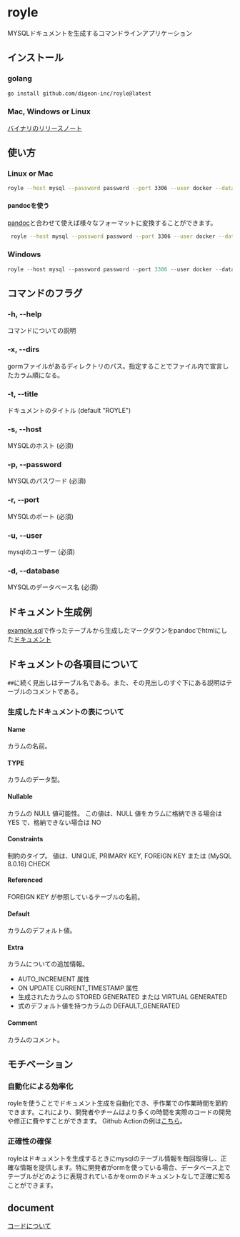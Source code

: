 # royle

MYSQLドキュメントを生成するコマンドラインアプリケーション

## インストール

### golang

```bash
go install github.com/digeon-inc/royle@latest
```

### Mac, Windows or Linux

[バイナリのリリースノート](https://github.com/digeon-inc/royle/releases)

## 使い方

### Linux or Mac

```bash
royle --host mysql --password password --port 3306 --user docker --database template -x "path/to/gorm/dir1 path/to/gorm/dir2" > doc.md
```

#### pandocを使う

[pandoc](https://pandoc.org/)と合わせて使えば様々なフォーマットに変換することができます。

```bash
 royle --host mysql --password password --port 3306 --user docker --database template | pandoc -o doc.html
```


### Windows

```powershell
royle --host mysql --password password --port 3306 --user docker --database template | Out-File -FilePath doc.md -Encoding utf8
```

## コマンドのフラグ

### -h, --help
コマンドについての説明

### -x, --dirs
gormファイルがあるディレクトリのパス。指定することでファイル内で宣言したカラム順になる。

### -t, --title
ドキュメントのタイトル (default "ROYLE")

### -s, --host
MYSQLのホスト (必須)

### -p, --password
MYSQLのパスワード (必須)

### -r, --port
MYSQLのポート (必須)

### -u, --user
mysqlのユーザー (必須)

### -d, --database
MYSQLのデータベース名 (必須)



## ドキュメント生成例

[example.sql](https://github.com/digeon-inc/royle/blob/main/example.sql)で作ったテーブルから生成したマークダウンをpandocでhtmlにした[ドキュメント](https://digeon-inc.github.io/royle/)

## ドキュメントの各項目について

`##`に続く見出しはテーブル名である。また、その見出しのすぐ下にある説明はテーブルのコメントである。

### 生成したドキュメントの表について

#### Name
カラムの名前。

#### TYPE
カラムのデータ型。

#### Nullable
カラムの NULL 値可能性。 この値は、NULL 値をカラムに格納できる場合は YES で、格納できない場合は NO

#### Constraints
制約のタイプ。 値は、UNIQUE, PRIMARY KEY, FOREIGN KEY または (MySQL 8.0.16) CHECK

#### Referenced
FOREIGN KEY が参照しているテーブルの名前。

#### Default
カラムのデフォルト値。

#### Extra
カラムについての追加情報。
- AUTO_INCREMENT 属性
- ON UPDATE CURRENT_TIMESTAMP 属性
- 生成されたカラムの STORED GENERATED または VIRTUAL GENERATED
- 式のデフォルト値を持つカラムの DEFAULT_GENERATED

#### Comment
カラムのコメント。

## モチベーション

### 自動化による効率化

royleを使うことでドキュメント生成を自動化でき、手作業での作業時間を節約できます。これにより、開発者やチームはより多くの時間を実際のコードの開発や修正に費やすことができます。
Github Actionの例は[こちら](https://github.com/digeon-inc/royle/blob/main/.github/workflows/page.yaml)。

### 正確性の確保

royleはドキュメントを生成するときにmysqlのテーブル情報を毎回取得し、正確な情報を提供します。特に開発者がormを使っている場合、データベース上でテーブルがどのように表現されているかをormのドキュメントなしで正確に知ることができます。

## document

[コードについて](https://github.com/digeon-inc/royle/blob/main/doc/DOC.md)